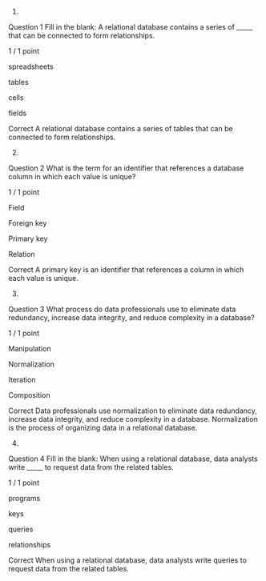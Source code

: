 1.
Question 1
Fill in the blank: A relational database contains a series of _____ that can be connected to form relationships.

1 / 1 point

spreadsheets


tables


cells


fields

Correct
A relational database contains a series of tables that can be connected to form relationships.

2.
Question 2
What is the term for an identifier that references a database column in which each value is unique?

1 / 1 point

Field


Foreign key


Primary key


Relation

Correct
A primary key is an identifier that references a column in which each value is unique. 

3.
Question 3
What process do data professionals use to eliminate data redundancy, increase data integrity, and reduce complexity in a database?

1 / 1 point

Manipulation


Normalization


Iteration


Composition

Correct
Data professionals use normalization to eliminate data redundancy, increase data integrity, and reduce complexity in a database. Normalization is the process of organizing data in a relational database.

4.
Question 4
Fill in the blank: When using a relational database, data analysts write _____ to request data from the related tables. 

1 / 1 point

programs


keys


queries


relationships

Correct
When using a relational database, data analysts write queries to request data from the related tables. 